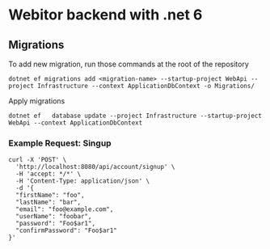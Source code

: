 # Webitor backend with .net 6

## Migrations

To add new migration, run those commands at the root of the repository

```
dotnet ef migrations add <migration-name> --startup-project WebApi --project Infrastructure --context ApplicationDbContext -o Migrations/

```


Apply migrations

```
dotnet ef   database update --project Infrastructure --startup-project WebApi --context ApplicationDbContext
```

### Example Request: Singup

```
curl -X 'POST' \
  'http://localhost:8080/api/account/signup' \
  -H 'accept: */*' \
  -H 'Content-Type: application/json' \
  -d '{
  "firstName": "foo",
  "lastName": "bar",
  "email": "foo@example.com",
  "userName": "foobar",
  "password": "Foo$ar1",
  "confirmPassword": "Foo$ar1"
}'
```
